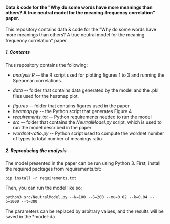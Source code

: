 #### **Data & code for the "Why do some words have more meanings than others? A true neutral model for the meaning-frequency correlation" paper.**

This repository contains data & code for the "Why do some words have more meanings than others? A true neutral model for the meaning-frequency correlation" paper.

##### **1. Contents**

Thus repository contains the following: 

- *analysis.R* -- the R script used for plotting figures 1 to 3 and running the Spearman correlations. 
* *data* -- folder that contains data generated by the model and the .pkl files used for the heatmap plot. 
- *figures* -- folder that contains figures used in the paper 
- *heatmap.py* -- the Python script that generates Figure 4
- *requirements.txt* -- Python requirements needed to run the model 
- *src* -- folder that contains the *NeutralModel.py* script, which is used to run the model described in the paper 
- *wordnet-ratio.py* -- Python script used to compute the wordnet number of types to total number of meanings ratio

##### **2. Reproducing the analysis**  

The model presented in the paper can be run using Python 3. First, install the required packages from requirements.txt:

    pip install -r requirements.txt

Then, you can run the model like so:

    python3 src/NeutralModel.py --N=100 --S=200 --mu=0.02 --k=0.04 --p=1000 --t=300
    
The parameters can be replaced by arbitrary values, and the results will be saved in the *model-da
